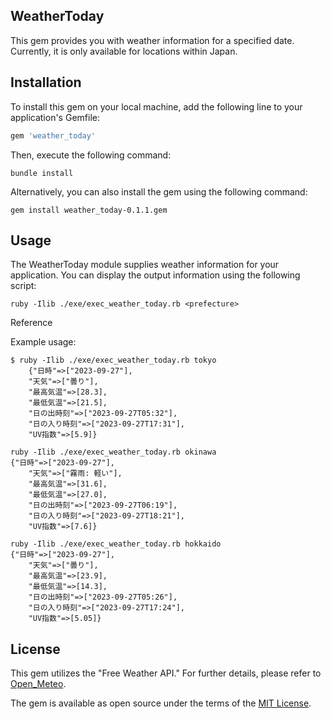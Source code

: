 ## WeatherToday

This gem provides you with weather information for a specified date. Currently, it is only available for locations within Japan.

## Installation

To install this gem on your local machine, add the following line to your application's Gemfile:

```ruby
gem 'weather_today'
```

Then, execute the following command:

```shell
bundle install
```

Alternatively, you can also install the gem using the following command:

```shell
gem install weather_today-0.1.1.gem
```

## Usage

The WeatherToday module supplies weather information for your application. You can display the output information using the following script:

```shell
ruby -Ilib ./exe/exec_weather_today.rb <prefecture>
```

Reference

Example usage:

```shell
$ ruby -Ilib ./exe/exec_weather_today.rb tokyo
    {"日時"=>["2023-09-27"],
    "天気"=>["曇り"],
    "最高気温"=>[28.3],
    "最低気温"=>[21.5],
    "日の出時刻"=>["2023-09-27T05:32"],
    "日の入り時刻"=>["2023-09-27T17:31"],
    "UV指数"=>[5.9]}
```

```shell
ruby -Ilib ./exe/exec_weather_today.rb okinawa
{"日時"=>["2023-09-27"],
    "天気"=>["霧雨: 軽い"],
    "最高気温"=>[31.6],
    "最低気温"=>[27.0],
    "日の出時刻"=>["2023-09-27T06:19"],
    "日の入り時刻"=>["2023-09-27T18:21"],
    "UV指数"=>[7.6]}
```

```shell
ruby -Ilib ./exe/exec_weather_today.rb hokkaido
{"日時"=>["2023-09-27"],
    "天気"=>["曇り"],
    "最高気温"=>[23.9],
    "最低気温"=>[14.3],
    "日の出時刻"=>["2023-09-27T05:26"],
    "日の入り時刻"=>["2023-09-27T17:24"],
    "UV指数"=>[5.05]}
```

## License

This gem utilizes the "Free Weather API." For further details, please refer to [Open_Meteo](https://open-meteo.com/).

The gem is available as open source under the terms of the [MIT License](https://opensource.org/licenses/MIT).